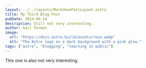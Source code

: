 ```yaml
---
layout: ../../layouts/MarkdownPostLayout.astro
title: My Third Blog Post
pubDate: 2024-06-14
description: Still not very interesting.
author: Gail Terman
image:
  url: "https://docs.astro.build/assets/rose.webp"
  alt: "The Astro logo on a dark background with a pink glow."
tags: ["astro", "blogging", "learning in public"]
---
```


This one is also not very interesting.

